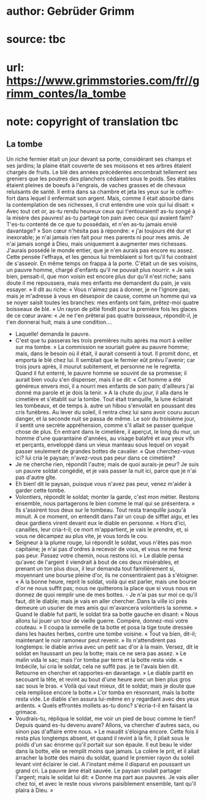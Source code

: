 # author: Gebrüder Grimm
# source: tbc
# url: https://www.grimmstories.com/fr//grimm_contes/la_tombe
# note: copyright of translation tbc

## La tombe 

Un riche fermier était un jour devant sa porte, considérant ses champs
et ses jardins; la plaine était couverte de ses moissons et ses arbres
étaient chargés de fruits. Le blé des années précédentes encombrait
tellement ses greniers que les poutres des planchers cédaient sous le
poids. Ses étables étaient pleines de boeufs à l'engrais, de vaches
grasses et de chevaux reluisants de santé. Il entra dans sa chambre et
jeta les yeux sur le coffre-fort dans lequel il enfermait son argent.
Mais, comme il était absorbé dans la contemplation de ses richesses, il
crut entendre une voix qui lui disait: « Avec tout cet or, as-tu rendu
heureux ceux qui t'entouraient! as-tu songé à la misère des pauvres!
as-tu partagé ton pain avec ceux qui avaient faim? T'es-tu contenté de
ce que tu possédais, et n'en as-tu jamais envié davantage? »
Son cœur n'hésita pas à répondre: « j'ai toujours été dur et
inexorable; je n'ai jamais rien fait pour mes parents ni pour mes amis.
Je n'ai jamais songé à Dieu, mais uniquement à augmenter mes richesses.
J'aurais possédé le monde entier, que je n'en aurais pas encore eu
assez.
Cette pensée l'effraya, et les genoux lui tremblaient si fort qu'il
fui contraint de s'asseoir. En même temps on frappa à la porte.
C'était un de ses voisins, un pauvre homme, chargé d'enfants qu'il ne
pouvait plus nourrir. « Je sais bien, pensait-il, que mon voisin est
encore plus dur qu'il n'est riche; sans doute il me repoussera, mais
mes enfants me demandent du pain, je vais essayer. »
Il dit au riche: « Vous n'aimez pas à donner, je ne l'ignore pas; mais
je m'adresse à vous en désespoir de cause, comme un homme qui va se
noyer saisit toutes les branches: mes enfants ont faim, prêtez-moi
quatre boisseaux de blé. »
Un rayon de pitié fondit pour la première fois les glaces de ce cœur
avare: « Je ne t'en prêterai pas quatre boisseaux, répondit-il, je
t'en donnerai huit, mais à une condition....
- Laquelle! demanda le pauvre.
- C'est que tu passeras les trois premières nuits après ma mort à
veiller sur ma tombe. »
La commission ne souriait guère au pauvre homme; mais, dans le besoin où
il était, il aurait consenti à tout. Il promit donc, et emporta le blé
chez lui.
Il semblait que le fermier eût prévu l'avenir; car trois jours après,
il mourut subitement, et personne ne le regretta. Quand il fut enterré,
le pauvre homme se souvint de sa promesse; il aurait bien voulu s'en
dispenser, mais il se dit: « Cet homme a été généreux envers moi, il a
nourri mes enfants de son pain; d'ailleurs j'ai donné ma parole et je
dois la tenir. » A la chute du jour, il alla dans le cimetière et
s'établit sur la tombe. Tout était tranquille, la lune éclairait les
tombeaux, et de temps à. autre un hibou s'envolait en poussant des cris
funèbres. Au lever du soleil, il rentra chez lui sans avoir couru aucun
danger, et la seconde nuit se passa de même.
Le soir du troisième jour, il sentit une secrète appréhension, comme
s'il allait se passer quelque chose de plus. En entrant dans le
cimetière, il aperçut, le long du mur, un homme d'une quarantaine
d'années, au visage balafré et aux yeux vifs et perçants, enveloppé
dans un vieux manteau sous lequel on voyait passer seulement de grandes
bottes de cavalier. « Que cherchez-vous ici? lui cria le paysan;
n'avez-vous pas peur dans ce cimetière?
- Je ne cherche rien, répondit l'autre; mais de quoi aurais-je peur? Je
suis un pauvre soldat congédié, et je vais passer la nuit ici, parce que
je n'ai pas d'autre gîte.
- Eh bien! dit le paysan, puisque vous n'avez pas peur, venez m'aider
à garder cette tombe.
- Volontiers, répondit le soldat; monter la garde, c'est mon métier.
Restons ensemble, nous partagerons le bien comme le mal qui se
présentera. »
Ils s'assirent tous deux sur le tombeau.
Tout resta tranquille jusqu'à minuit. A ce moment, on entendit dans
l'air un coup de sifflet aigu, et les deux gardiens virent devant eux
le diable en personne. « Hors d'ici, canailles, leur cria-t-il; ce mort
m'appartient, je vais le prendre, et, si vous ne décampez au plus vite,
je vous tords le cou.
- Seigneur à la plume rouge, lui répondit le soldat, vous n'êtes pas
mon capitaine; je n'ai pas d'ordres à recevoir de vous, et vous ne me
ferez pas peur. Passez votre chemin, nous restons ici. »
Le diable pensa qu'avec de l'argent il viendrait à bout de ces deux
misérables, et prenant un ton plus doux, il leur demanda tout
familièrement si, moyennant une bourse pleine d'or, ils ne
consentiraient pas à s'éloigner. « A la bonne heure, reprit le soldat,
voilà qui est parler, mais une bourse d'or ne nous suffit pas; nous ne
quitterons la place que si vous nous en donnez de quoi remplir une de
mes bottes. - Je n'ai pas sur moi ce qu'il faut, dit le diable; mais
je vais en aller chercher. Dans la ville ici près demeure un usurier de
mes amis qui m'avancera volontiers la somme. »
Quand le diable fut parti, le soldat tira sa botte gauche en disant: «
Nous allons lui jouer un tour de vieille guerre. Compère, donnez-moi
votre couteau. » Il coupa la semelle de ta botte et posa la tige toute
dressée dans les hautes herbes, contre une tombe voisine. « Tout va
bien, dit-il; maintenant le noir ramoneur peut revenir. »
Ils n'attendirent pas longtemps: le diable arriva avec un petit sac
d'or à la main. Versez, dit le soldat en haussant un peu la botte; mais
ce ne sera pas assez. »
Le malin vida le sac; mais l'or tomba par terre et la botte resta vide.
« Imbécile, lui cria le soldat, cela ne suffit pas. je te l'avais bien
dit. Retourne en chercher et rapportes-en davantage. »
Le diable partit en secouant la tête, et revint au bout d'une heure
avec un bien plus gros sac sous le bras. « Voilà qui vaut mieux, dit le
soldat; mais je doute que cela remplisse encore la botte.»
L'or tomba en résonnant, mais la botte resta vide. Le diable s'en
assura lui-même en y regardant avec des yeux ardents. « Quels effrontés
mollets as-tu donc? s'écria-t-il en faisant la grimace.
- Voudrais-tu, répliqua le soldat, me voir un pied de bouc comme le
tien? Depuis quand es-tu devenu avare? Allons, va chercher d'autres
sacs, ou sinon pas d'affaire entre nous. »
Le maudit s'éloigna encore. Cette fois il resta plus longtemps absent,
et quand il revint à la fin, il pliait sous le poids d'un sac énorme
qu'il portait sur son épaule. Il eut beau le vider dans la botte, elle
se remplit moins que jamais. La colère le prit, et il allait arracher la
botte des mains du soldat, quand le premier rayon du soleil levant vint
éclairer le ciel. A l'instant même il disparut en poussant un grand
cri. La pauvre âme était sauvée.
Le paysan voulait partager l'argent; mais le soldat lui dit: « Donne ma
part aux pauvres. Je vais aller chez toi, et avec le reste nous vivrons
paisiblement ensemble, tant qu'il plaira à Dieu. »
